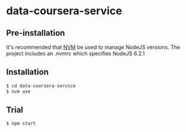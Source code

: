 # data-coursera-service



## Pre-installation

It's recommended that [NVM](https://github.com/creationix/nvm) be used to manage NodeJS versions.
The project includes an .nvmrc which specifies NodeJS 6.2.1

## Installation

```javascript
$ cd data-coursera-service
$ nvm use
```

## Trial

```shell
$ npm start
```
